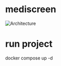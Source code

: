 # mediscreen
![Architecture]([https://myoctocat.com/assets/images/base-octocat.svg](https://github.com/ladmiamadi/mediscreen/blob/final-branch/mediscreen-architecture.png))

# run project
docker compose up -d
